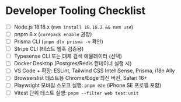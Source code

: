 # Developer Tooling Checklist

- [ ] Node.js 18.18.x (`nvm install 18.18.2 && nvm use`)
- [ ] pnpm 8.x (`corepack enable` 권장)
- [ ] Prisma CLI (`pnpm dlx prisma -v` 확인)
- [ ] Stripe CLI (테스트 웹훅 검증용)
- [ ] Typesense CLI 또는 대체 검색 에뮬레이터 (선택)
- [ ] Docker Desktop (Postgres/Redis 컨테이너 실행 시)
- [ ] VS Code + 확장: ESLint, Tailwind CSS IntelliSense, Prisma, i18n Ally
- [ ] Browserslist 테스트용 Chrome/Edge 최신 버전, Safari 16+
- [ ] Playwright 모바일 스모크 실행: `pnpm e2e` (iPhone SE 프로필 포함)
- [ ] Vitest 단위 테스트 실행: `pnpm --filter web test:unit`
